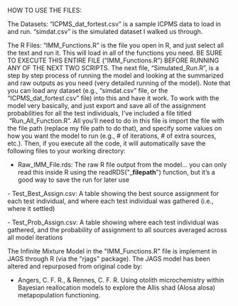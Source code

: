 HOW TO USE THE FILES:

The Datasets: “ICPMS_dat_fortest.csv” is a sample ICPMS data to load in and run. “simdat.csv” is the simulated dataset I walked us through.

The R Files: “IMM_Functions.R” is the file you open in R, and just select all the text and run it. This will load in all of the functions you need. BE SURE TO EXECUTE THIS ENTIRE FILE (“IMM_Functions.R”) BEFORE RUNNING ANY OF THE NEXT TWO SCRIPTS. The next file, “Simulated_Run.R”, is a step by step process of running the model and looking at the summarized and raw outputs as you need (very detailed running of the model). Note that you can load any dataset (e.g., “simdat.csv” file, or the “ICPMS_dat_fortest.csv” file) into this and have it work. To work with the model very basically, and just export and save all of the assignment probabilities for all the test individuals, I’ve included a file titled  “Run_All_Function.R”. All you’ll need to do in this file is import the file with the file path (replace my file path to do that), and specify some values on how you want the model to run (e.g., # of iterations, # of extra sources, etc.). Then, if you execute all the code, it will automatically save the following files to your working directory:

- Raw_IMM_File.rds: The raw R file output from the model… you can only read this inside R using the readRDS("___filepath__") function, but it’s a good way to save the run for later use

- Test_Best_Assign.csv: A table showing the best source assignment for each test individual, and where each test individual was gathered (i.e., where it settled)

- Test_Prob_Assign.csv: A table showing where each test individual was gathered, and the probability of assignment to all sources averaged across all model iterations

The Infinite Mixture Model in the "IMM_Functions.R" file is implement in JAGS through R (via the "rjags" package). The JAGS model has been altered and repurposed from original code by:

- Angers, C. F. R., & Rennes, C. F. R. Using otolith microchemistry within Bayesian reallocation models to explore the Allis shad (Alosa alosa) metapopulation functioning.
